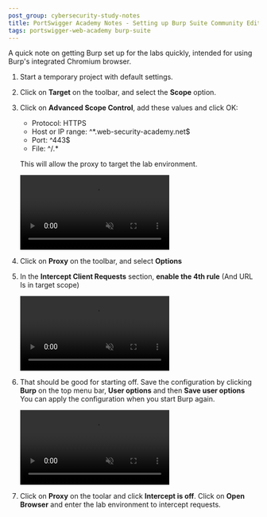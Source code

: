 ```yaml
---
post_group: cybersecurity-study-notes
title: PortSwigger Academy Notes - Setting up Burp Suite Community Edition for basic usage
tags: portswigger-web-academy burp-suite 
---
```


A quick note on getting Burp set up for the labs quickly, 
intended for using Burp's integrated Chromium browser.

1. Start a temporary project with default settings.

2. Click on **Target** on the toolbar, and select the **Scope** option.

3. Click on **Advanced Scope Control**, add these values and click OK: 
   - Protocol: HTTPS
   - Host or IP range: ^*\.web-security-academy\.net$
   - Port: ^443$
   - File: ^/.*

   This will allow the proxy to target the lab environment.

   <video src="/assets/videos/portswigger-academy-notes/burp-setup-1.mp4" controls loop muted></video>

4. Click on **Proxy** on the toolbar, and select **Options**

5. In the **Intercept Client Requests** section, **enable the 4th rule** (And URL Is in target scope)

   <video src="/assets/videos/portswigger-academy-notes/burp-setup-2.mp4" controls loop muted></video>

6. That should be good for starting off. Save the configuration by clicking **Burp** on the top menu bar, **User options** and then **Save user options**
   You can apply the configuration when you start Burp again.

   <video src="/assets/videos/portswigger-academy-notes/burp-setup-3.mp4" controls loop muted></video>

7. Click on **Proxy** on the toolar and click **Intercept is off**. Click on **Open Browser** and enter the lab environment to intercept requests.